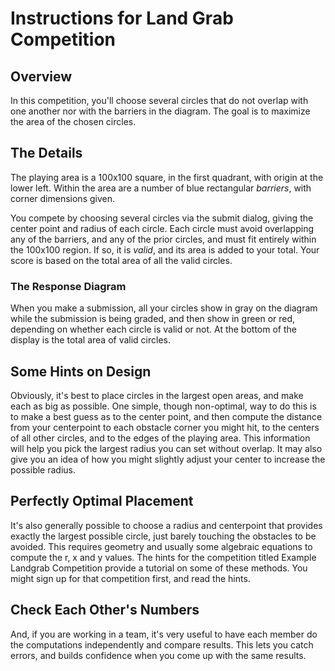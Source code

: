 <link rel="stylesheet" type="text/css" media="all" href="../../CmpDocs.css" />

# Instructions for Land Grab Competition

## Overview
In this competition, you'll choose several circles that do not overlap with one another nor with the barriers in the diagram.  The goal is to maximize the area of the chosen circles. 

## The Details
The playing area is a 100x100 square, in the first quadrant, with origin at the lower left.  Within the area are a number of blue rectangular *barriers*, with corner dimensions given. 

You compete by choosing several circles via the submit dialog, giving the center point and radius of each circle.  Each circle must avoid overlapping any of the barriers, and any of the prior circles, and must fit entirely within the 100x100 region.  If so, it is *valid*, and its area is added to your total.  Your score is based on the total area of all the valid circles.  

### The Response Diagram
When you make a submission, all your circles show in gray on the diagram while the submission is being graded, and then show in green or red, depending on whether each circle is valid or not.  At the bottom of the display is the total area of valid circles.

## Some Hints on Design
Obviously, it's best to place circles in the largest open areas, and make each as big as possible.  One simple, though non-optimal, way to do this is to make a best guess as to the center point, and then compute the distance from your centerpoint to each obstacle corner you might hit, to the centers of all other circles, and to the edges of the playing area.  This information will help you pick the largest radius you can set without overlap.  It may also give you an idea of how you might slightly adjust your center to increase the possible radius.

## Perfectly Optimal Placement
It's also generally possible to choose a radius and centerpoint that provides exactly the largest possible circle, 
just barely touching the obstacles to be avoided.  This requires geometry and usually some algebraic equations to
compute the r, x and y values.  The hints for the competition titled Example Landgrab Competition provide a
tutorial on some of these methods.  You might sign up for that competition first, and read the hints.

## Check Each Other's Numbers
And, if you are working in a team, it's very useful to have each member do the computations independently and compare results.  This lets you catch errors, and builds confidence when you come up with the same results.